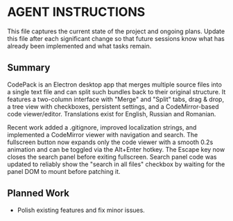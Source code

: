 # AGENT INSTRUCTIONS

This file captures the current state of the project and ongoing plans. Update
this file after each significant change so that future sessions know what has
already been implemented and what tasks remain.

## Summary

CodePack is an Electron desktop app that merges multiple source files into a
single text file and can split such bundles back to their original structure.
It features a two-column interface with "Merge" and "Split" tabs, drag & drop,
a tree view with checkboxes, persistent settings, and a CodeMirror-based code
viewer/editor. Translations exist for English, Russian and Romanian.

Recent work added a .gitignore, improved localization strings, and implemented a
CodeMirror viewer with navigation and search. The fullscreen button now expands
only the code viewer with a smooth 0.2s animation and can be toggled via the
Alt+Enter hotkey. The Escape key now closes the search panel before exiting
fullscreen. Search panel code was updated to reliably show the "search in all
files" checkbox by waiting for the panel DOM to mount before patching it.

## Planned Work

- Polish existing features and fix minor issues.